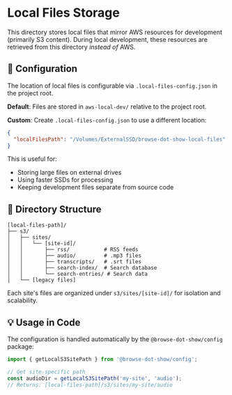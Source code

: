 # Local Files Storage

This directory stores local files that mirror AWS resources for development (primarily S3 content). During local development, these resources are retrieved from this directory _instead of_ AWS.

## 🔧 Configuration

The location of local files is configurable via `.local-files-config.json` in the project root.

**Default**: Files are stored in `aws-local-dev/` relative to the project root.

**Custom**: Create `.local-files-config.json` to use a different location:
```json
{
  "localFilesPath": "/Volumes/ExternalSSD/browse-dot-show-local-files"
}
```

This is useful for:
- Storing large files on external drives
- Using faster SSDs for processing
- Keeping development files separate from source code

## 📁 Directory Structure

```
[local-files-path]/
├── s3/
│   ├── sites/
│   │   └── [site-id]/
│   │       ├── rss/           # RSS feeds
│   │       ├── audio/         # .mp3 files
│   │       ├── transcripts/   # .srt files
│   │       ├── search-index/  # Search database
│   │       └── search-entries/ # Search data
│   └── [legacy files]
```

Each site's files are organized under `s3/sites/[site-id]/` for isolation and scalability.

## 💡 Usage in Code

The configuration is handled automatically by the `@browse-dot-show/config` package:

```typescript
import { getLocalS3SitePath } from '@browse-dot-show/config';

// Get site-specific path
const audioDir = getLocalS3SitePath('my-site', 'audio');
// Returns: [local-files-path]/s3/sites/my-site/audio
```
